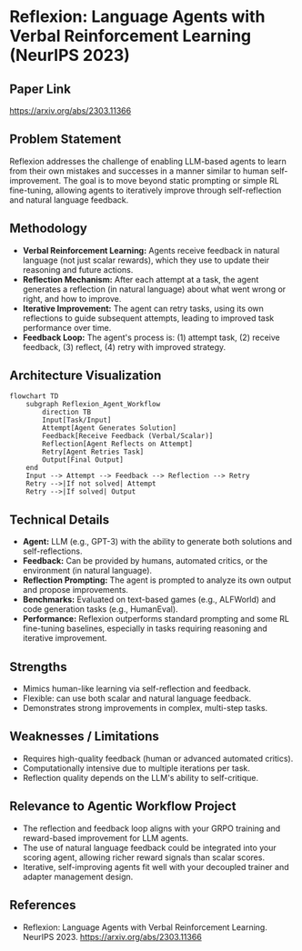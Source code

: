 # Reflexion: Language Agents with Verbal Reinforcement Learning (NeurIPS 2023)

## Paper Link
https://arxiv.org/abs/2303.11366

## Problem Statement
Reflexion addresses the challenge of enabling LLM-based agents to learn from their own mistakes and successes in a manner similar to human self-improvement. The goal is to move beyond static prompting or simple RL fine-tuning, allowing agents to iteratively improve through self-reflection and natural language feedback.

## Methodology
- **Verbal Reinforcement Learning:** Agents receive feedback in natural language (not just scalar rewards), which they use to update their reasoning and future actions.
- **Reflection Mechanism:** After each attempt at a task, the agent generates a reflection (in natural language) about what went wrong or right, and how to improve.
- **Iterative Improvement:** The agent can retry tasks, using its own reflections to guide subsequent attempts, leading to improved task performance over time.
- **Feedback Loop:** The agent's process is: (1) attempt task, (2) receive feedback, (3) reflect, (4) retry with improved strategy.

## Architecture Visualization
```mermaid
flowchart TD
    subgraph Reflexion_Agent_Workflow
        direction TB
        Input[Task/Input]
        Attempt[Agent Generates Solution]
        Feedback[Receive Feedback (Verbal/Scalar)]
        Reflection[Agent Reflects on Attempt]
        Retry[Agent Retries Task]
        Output[Final Output]
    end
    Input --> Attempt --> Feedback --> Reflection --> Retry
    Retry -->|If not solved| Attempt
    Retry -->|If solved| Output
```

## Technical Details
- **Agent:** LLM (e.g., GPT-3) with the ability to generate both solutions and self-reflections.
- **Feedback:** Can be provided by humans, automated critics, or the environment (in natural language).
- **Reflection Prompting:** The agent is prompted to analyze its own output and propose improvements.
- **Benchmarks:** Evaluated on text-based games (e.g., ALFWorld) and code generation tasks (e.g., HumanEval).
- **Performance:** Reflexion outperforms standard prompting and some RL fine-tuning baselines, especially in tasks requiring reasoning and iterative improvement.

## Strengths
- Mimics human-like learning via self-reflection and feedback.
- Flexible: can use both scalar and natural language feedback.
- Demonstrates strong improvements in complex, multi-step tasks.

## Weaknesses / Limitations
- Requires high-quality feedback (human or advanced automated critics).
- Computationally intensive due to multiple iterations per task.
- Reflection quality depends on the LLM's ability to self-critique.

## Relevance to Agentic Workflow Project
- The reflection and feedback loop aligns with your GRPO training and reward-based improvement for LLM agents.
- The use of natural language feedback could be integrated into your scoring agent, allowing richer reward signals than scalar scores.
- Iterative, self-improving agents fit well with your decoupled trainer and adapter management design.

## References
- Reflexion: Language Agents with Verbal Reinforcement Learning. NeurIPS 2023. https://arxiv.org/abs/2303.11366
